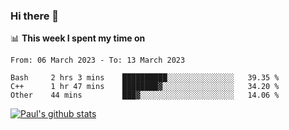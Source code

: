 ### Hi there 👋

📊 **This week I spent my time on**
<!--START_SECTION:waka-->

```text
From: 06 March 2023 - To: 13 March 2023

Bash     2 hrs 3 mins    ██████████░░░░░░░░░░░░░░░   39.35 %
C++      1 hr 47 mins    ████████▓░░░░░░░░░░░░░░░░   34.20 %
Other    44 mins         ███▓░░░░░░░░░░░░░░░░░░░░░   14.06 %
```

<!--END_SECTION:waka-->


[![Paul's github stats](https://github-readme-stats.vercel.app/api?username=mickeyouyou&theme=dracula&show_icons=true)](https://github.com/anuraghazra/github-readme-stats)
